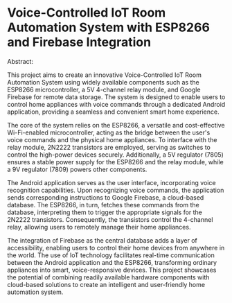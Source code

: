 # Voice-Controlled IoT Room Automation System with ESP8266 and Firebase Integration

Abstract:

This project aims to create an innovative Voice-Controlled IoT Room Automation System using widely available components such as the ESP8266 microcontroller, a 5V 4-channel relay module, and Google Firebase for remote data storage. The system is designed to enable users to control home appliances with voice commands through a dedicated Android application, providing a seamless and convenient smart home experience.

The core of the system relies on the ESP8266, a versatile and cost-effective Wi-Fi-enabled microcontroller, acting as the bridge between the user's voice commands and the physical home appliances. To interface with the relay module, 2N2222 transistors are employed, serving as switches to control the high-power devices securely. Additionally, a 5V regulator (7805) ensures a stable power supply for the ESP8266 and the relay module, while a 9V regulator (7809) powers other components.

The Android application serves as the user interface, incorporating voice recognition capabilities. Upon recognizing voice commands, the application sends corresponding instructions to Google Firebase, a cloud-based database. The ESP8266, in turn, fetches these commands from the database, interpreting them to trigger the appropriate signals for the 2N2222 transistors. Consequently, the transistors control the 4-channel relay, allowing users to remotely manage their home appliances.

The integration of Firebase as the central database adds a layer of accessibility, enabling users to control their home devices from anywhere in the world. The use of IoT technology facilitates real-time communication between the Android application and the ESP8266, transforming ordinary appliances into smart, voice-responsive devices. This project showcases the potential of combining readily available hardware components with cloud-based solutions to create an intelligent and user-friendly home automation system.
